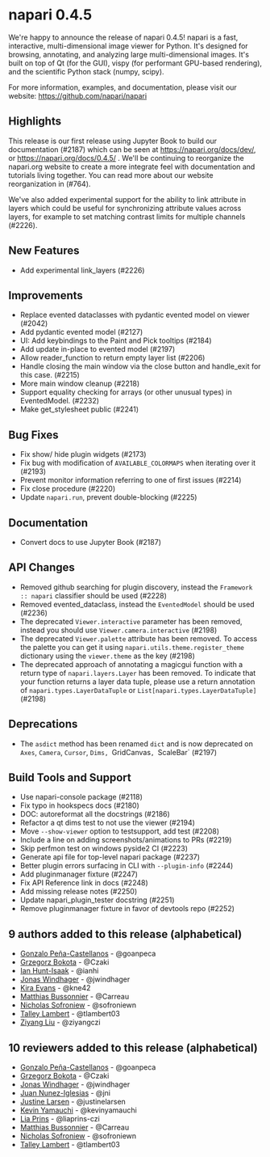 # napari 0.4.5

We're happy to announce the release of napari 0.4.5!
napari is a fast, interactive, multi-dimensional image viewer for Python.
It's designed for browsing, annotating, and analyzing large multi-dimensional
images. It's built on top of Qt (for the GUI), vispy (for performant GPU-based
rendering), and the scientific Python stack (numpy, scipy).

For more information, examples, and documentation, please visit our website:
https://github.com/napari/napari

## Highlights

This release is our first release using Jupyter Book to build our documentation (#2187)
which can be seen at https://napari.org/docs/dev/, or
https://napari.org/docs/0.4.5/ . We'll be continuing to reorganize the
napari.org website to create a more integrate feel with documentation and tutorials living
together. You can read more about our website reorganization in (#764).

We've also added experimental support for the ability to link attribute in layers which could
be useful for synchronizing attribute values across layers, for example to
set matching contrast limits for multiple channels (#2226).

## New Features

- Add experimental link_layers (#2226)

## Improvements

- Replace evented dataclasses with pydantic evented model on viewer (#2042)
- Add pydantic evented model (#2127)
- UI: Add keybindings to the Paint and Pick tooltips (#2184)
- Add update in-place to evented model (#2197)
- Allow reader_function to return empty layer list (#2206)
- Handle closing the main window via the close button and handle_exit for this case. (#2215)
- More main window cleanup (#2218)
- Support equality checking for arrays (or other unusual types) in EventedModel. (#2232)
- Make get_stylesheet public (#2241)

## Bug Fixes

- Fix show/ hide plugin widgets (#2173)
- Fix bug with modification of `AVAILABLE_COLORMAPS` when iterating over it (#2193)
- Prevent monitor information referring to one of first issues (#2214)
- Fix close procedure (#2220)
- Update `napari.run`, prevent double-blocking (#2225)

## Documentation

- Convert docs to use Jupyter Book (#2187)

## API Changes

- Removed github searching for plugin discovery, instead the `Framework :: napari` classifier should be used (#2228)
- Removed evented_dataclass, instead the `EventedModel` should be used (#2236)
- The deprecated `Viewer.interactive` parameter has been removed, instead you should use `Viewer.camera.interactive` (#2198)
- The deprecated `Viewer.palette` attribute has been removed. To access the palette you can get it using `napari.utils.theme.register_theme` dictionary using the `viewer.theme` as the key (#2198)
- The deprecated approach of annotating a magicgui function with a return type of `napari.layers.Layer` has been removed. To indicate that your function returns a layer data tuple, please use a return annotation of `napari.types.LayerDataTuple` or `List[napari.types.LayerDataTuple]`(#2198)

## Deprecations

- The `asdict` method has been renamed `dict` and is now deprecated on `Axes`, `Camera`, `Cursor`, `Dims, `GridCanvas`, `ScaleBar\` (#2197)

## Build Tools and Support

- Use napari-console package (#2118)
- Fix typo in hookspecs docs (#2180)
- DOC: autoreformat all the docstrings (#2186)
- Refactor a qt dims test to not use the viewer (#2194)
- Move `--show-viewer` option to testsupport, add test (#2208)
- Include a line on adding screenshots/animations to PRs (#2219)
- Skip perfmon test on windows pyside2 CI (#2223)
- Generate api file for top-level napari package (#2237)
- Better plugin errors surfacing in CLI with `--plugin-info` (#2244)
- Add pluginmanager fixture (#2247)
- Fix API Reference link in docs (#2248)
- Add missing release notes (#2250)
- Update napari_plugin_tester docstring (#2251)
- Remove pluginmanager fixture in favor of devtools repo (#2252)

## 9 authors added to this release (alphabetical)

- [Gonzalo Peña-Castellanos](https://github.com/napari/napari/commits?author=goanpeca) - @goanpeca
- [Grzegorz Bokota](https://github.com/napari/napari/commits?author=Czaki) - @Czaki
- [Ian Hunt-Isaak](https://github.com/napari/napari/commits?author=ianhi) - @ianhi
- [Jonas Windhager](https://github.com/napari/napari/commits?author=jwindhager) - @jwindhager
- [Kira Evans](https://github.com/napari/napari/commits?author=kne42) - @kne42
- [Matthias Bussonnier](https://github.com/napari/napari/commits?author=Carreau) - @Carreau
- [Nicholas Sofroniew](https://github.com/napari/napari/commits?author=sofroniewn) - @sofroniewn
- [Talley Lambert](https://github.com/napari/napari/commits?author=tlambert03) - @tlambert03
- [Ziyang Liu](https://github.com/napari/napari/commits?author=ziyangczi) - @ziyangczi

## 10 reviewers added to this release (alphabetical)

- [Gonzalo Peña-Castellanos](https://github.com/napari/napari/commits?author=goanpeca) - @goanpeca
- [Grzegorz Bokota](https://github.com/napari/napari/commits?author=Czaki) - @Czaki
- [Jonas Windhager](https://github.com/napari/napari/commits?author=jwindhager) - @jwindhager
- [Juan Nunez-Iglesias](https://github.com/napari/napari/commits?author=jni) - @jni
- [Justine Larsen](https://github.com/napari/napari/commits?author=justinelarsen) - @justinelarsen
- [Kevin Yamauchi](https://github.com/napari/napari/commits?author=kevinyamauchi) - @kevinyamauchi
- [Lia Prins](https://github.com/napari/napari/commits?author=liaprins-czi) - @liaprins-czi
- [Matthias Bussonnier](https://github.com/napari/napari/commits?author=Carreau) - @Carreau
- [Nicholas Sofroniew](https://github.com/napari/napari/commits?author=sofroniewn) - @sofroniewn
- [Talley Lambert](https://github.com/napari/napari/commits?author=tlambert03) - @tlambert03
